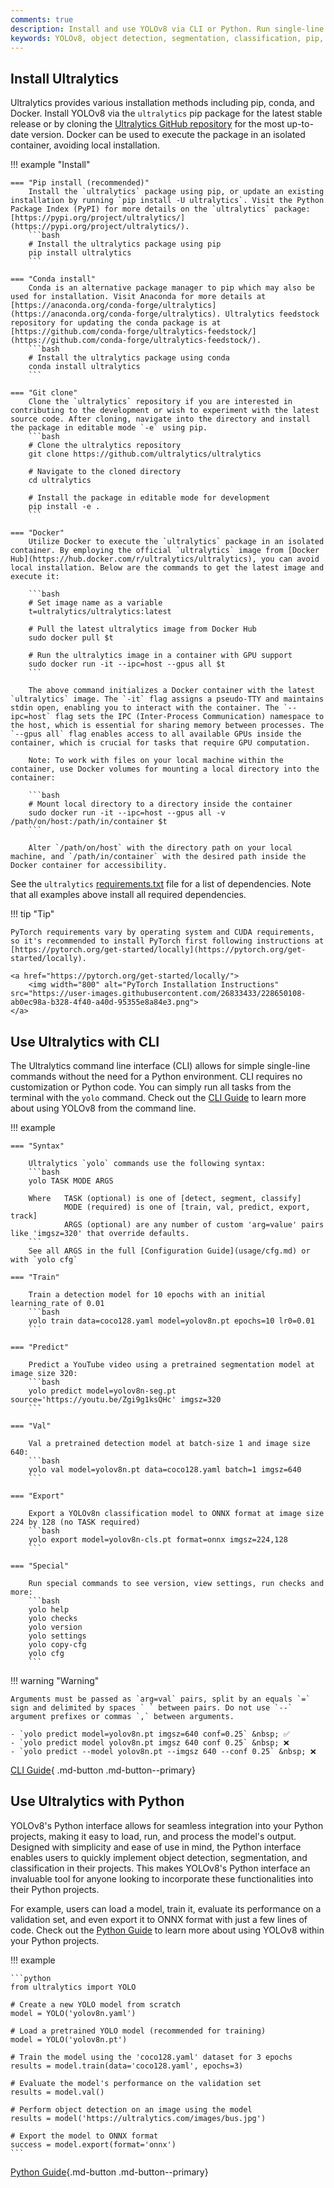 ```yaml
---
comments: true
description: Install and use YOLOv8 via CLI or Python. Run single-line commands or integrate with Python projects for object detection, segmentation, and classification.
keywords: YOLOv8, object detection, segmentation, classification, pip, git, CLI, Python
---
```


## Install Ultralytics

Ultralytics provides various installation methods including pip, conda, and Docker. Install YOLOv8 via the `ultralytics` pip package for the latest stable release or by cloning the [Ultralytics GitHub repository](https://github.com/ultralytics/ultralytics) for the most up-to-date version. Docker can be used to execute the package in an isolated container, avoiding local installation.

!!! example "Install"

    === "Pip install (recommended)"
        Install the `ultralytics` package using pip, or update an existing installation by running `pip install -U ultralytics`. Visit the Python Package Index (PyPI) for more details on the `ultralytics` package: [https://pypi.org/project/ultralytics/](https://pypi.org/project/ultralytics/).
        ```bash
        # Install the ultralytics package using pip
        pip install ultralytics
        ```
    
    === "Conda install"
        Conda is an alternative package manager to pip which may also be used for installation. Visit Anaconda for more details at [https://anaconda.org/conda-forge/ultralytics](https://anaconda.org/conda-forge/ultralytics). Ultralytics feedstock repository for updating the conda package is at [https://github.com/conda-forge/ultralytics-feedstock/](https://github.com/conda-forge/ultralytics-feedstock/).
        ```bash
        # Install the ultralytics package using conda
        conda install ultralytics
        ```
    
    === "Git clone"
        Clone the `ultralytics` repository if you are interested in contributing to the development or wish to experiment with the latest source code. After cloning, navigate into the directory and install the package in editable mode `-e` using pip.
        ```bash
        # Clone the ultralytics repository
        git clone https://github.com/ultralytics/ultralytics
        
        # Navigate to the cloned directory
        cd ultralytics
        
        # Install the package in editable mode for development
        pip install -e .
        ```

    === "Docker"
        Utilize Docker to execute the `ultralytics` package in an isolated container. By employing the official `ultralytics` image from [Docker Hub](https://hub.docker.com/r/ultralytics/ultralytics), you can avoid local installation. Below are the commands to get the latest image and execute it:
    
        ```bash
        # Set image name as a variable
        t=ultralytics/ultralytics:latest
        
        # Pull the latest ultralytics image from Docker Hub
        sudo docker pull $t
        
        # Run the ultralytics image in a container with GPU support
        sudo docker run -it --ipc=host --gpus all $t
        ```
    
        The above command initializes a Docker container with the latest `ultralytics` image. The `-it` flag assigns a pseudo-TTY and maintains stdin open, enabling you to interact with the container. The `--ipc=host` flag sets the IPC (Inter-Process Communication) namespace to the host, which is essential for sharing memory between processes. The `--gpus all` flag enables access to all available GPUs inside the container, which is crucial for tasks that require GPU computation.
    
        Note: To work with files on your local machine within the container, use Docker volumes for mounting a local directory into the container:
    
        ```bash
        # Mount local directory to a directory inside the container
        sudo docker run -it --ipc=host --gpus all -v /path/on/host:/path/in/container $t
        ```
    
        Alter `/path/on/host` with the directory path on your local machine, and `/path/in/container` with the desired path inside the Docker container for accessibility.

See the `ultralytics` [requirements.txt](https://github.com/ultralytics/ultralytics/blob/main/requirements.txt) file for a list of dependencies. Note that all examples above install all required dependencies.

!!! tip "Tip"

    PyTorch requirements vary by operating system and CUDA requirements, so it's recommended to install PyTorch first following instructions at [https://pytorch.org/get-started/locally](https://pytorch.org/get-started/locally).

    <a href="https://pytorch.org/get-started/locally/">
        <img width="800" alt="PyTorch Installation Instructions" src="https://user-images.githubusercontent.com/26833433/228650108-ab0ec98a-b328-4f40-a40d-95355e8a84e3.png">
    </a>

## Use Ultralytics with CLI

The Ultralytics command line interface (CLI) allows for simple single-line commands without the need for a Python environment.
CLI requires no customization or Python code. You can simply run all tasks from the terminal with the `yolo` command. Check out the [CLI Guide](usage/cli.md) to learn more about using YOLOv8 from the command line.

!!! example

    === "Syntax"

        Ultralytics `yolo` commands use the following syntax:
        ```bash
        yolo TASK MODE ARGS

        Where   TASK (optional) is one of [detect, segment, classify]
                MODE (required) is one of [train, val, predict, export, track]
                ARGS (optional) are any number of custom 'arg=value' pairs like 'imgsz=320' that override defaults.
        ```
        See all ARGS in the full [Configuration Guide](usage/cfg.md) or with `yolo cfg`

    === "Train"

        Train a detection model for 10 epochs with an initial learning_rate of 0.01
        ```bash
        yolo train data=coco128.yaml model=yolov8n.pt epochs=10 lr0=0.01
        ```

    === "Predict"

        Predict a YouTube video using a pretrained segmentation model at image size 320:
        ```bash
        yolo predict model=yolov8n-seg.pt source='https://youtu.be/Zgi9g1ksQHc' imgsz=320
        ```

    === "Val"

        Val a pretrained detection model at batch-size 1 and image size 640:
        ```bash
        yolo val model=yolov8n.pt data=coco128.yaml batch=1 imgsz=640
        ```

    === "Export"

        Export a YOLOv8n classification model to ONNX format at image size 224 by 128 (no TASK required)
        ```bash
        yolo export model=yolov8n-cls.pt format=onnx imgsz=224,128
        ```

    === "Special"

        Run special commands to see version, view settings, run checks and more:
        ```bash
        yolo help
        yolo checks
        yolo version
        yolo settings
        yolo copy-cfg
        yolo cfg
        ```

!!! warning "Warning"

    Arguments must be passed as `arg=val` pairs, split by an equals `=` sign and delimited by spaces ` ` between pairs. Do not use `--` argument prefixes or commas `,` between arguments.

    - `yolo predict model=yolov8n.pt imgsz=640 conf=0.25` &nbsp; ✅
    - `yolo predict model yolov8n.pt imgsz 640 conf 0.25` &nbsp; ❌
    - `yolo predict --model yolov8n.pt --imgsz 640 --conf 0.25` &nbsp; ❌

[CLI Guide](usage/cli.md){ .md-button .md-button--primary}

## Use Ultralytics with Python

YOLOv8's Python interface allows for seamless integration into your Python projects, making it easy to load, run, and process the model's output. Designed with simplicity and ease of use in mind, the Python interface enables users to quickly implement object detection, segmentation, and classification in their projects. This makes YOLOv8's Python interface an invaluable tool for anyone looking to incorporate these functionalities into their Python projects.

For example, users can load a model, train it, evaluate its performance on a validation set, and even export it to ONNX format with just a few lines of code. Check out the [Python Guide](usage/python.md) to learn more about using YOLOv8 within your Python projects.

!!! example

    ```python
    from ultralytics import YOLO
    
    # Create a new YOLO model from scratch
    model = YOLO('yolov8n.yaml')
    
    # Load a pretrained YOLO model (recommended for training)
    model = YOLO('yolov8n.pt')
    
    # Train the model using the 'coco128.yaml' dataset for 3 epochs
    results = model.train(data='coco128.yaml', epochs=3)
    
    # Evaluate the model's performance on the validation set
    results = model.val()
    
    # Perform object detection on an image using the model
    results = model('https://ultralytics.com/images/bus.jpg')
    
    # Export the model to ONNX format
    success = model.export(format='onnx')
    ```

[Python Guide](usage/python.md){.md-button .md-button--primary}